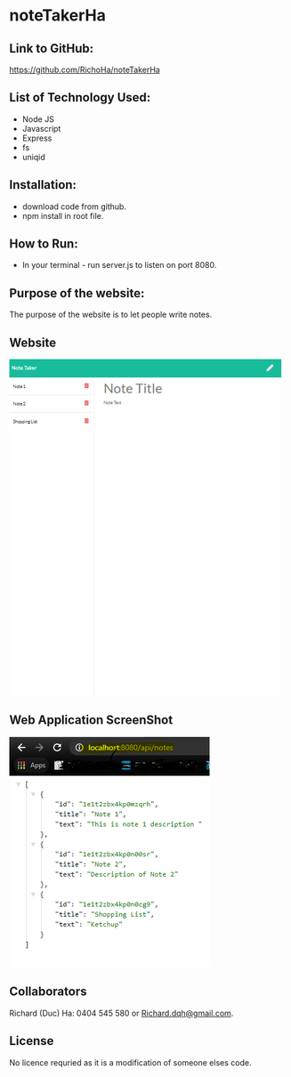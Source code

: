 # noteTakerHa

## Link to GitHub:
https://github.com/RichoHa/noteTakerHa

## List of Technology Used:
- Node JS
- Javascript
- Express
- fs
- uniqid

## Installation:
- download code from github.
- npm install in root file.

## How to Run:
- In your terminal - run server.js to listen on port 8080.

## Purpose of the website:
The purpose of the website is to let people write notes.

## Website
![Appplication with three notes](./assets/3-inputs.PNG)

## Web Application ScreenShot
![Application in JSON](./assets/4-inputs-with-API-Page.PNG )

## Collaborators
Richard (Duc) Ha: 0404 545 580 or Richard.dqh@gmail.com.

## License 
No licence requried as it is a modification of someone elses code. 